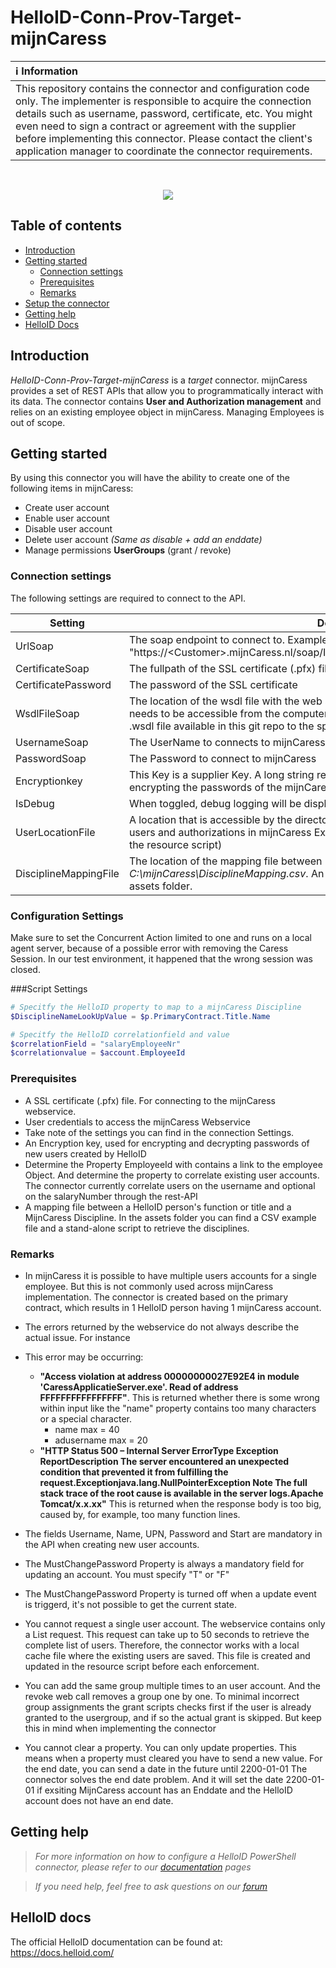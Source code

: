 # HelloID-Conn-Prov-Target-mijnCaress


| :information_source: Information |
|:---------------------------|
| This repository contains the connector and configuration code only. The implementer is responsible to acquire the connection details such as username, password, certificate, etc. You might even need to sign a contract or agreement with the supplier before implementing this connector. Please contact the client's application manager to coordinate the connector requirements.       |
<br />
<p align="center">
  <img src="https://www.tools4ever.nl/connector-logos/mijncaress-logo.png">
</p> 

## Table of contents

- [Introduction](#Introduction)
- [Getting started](#Getting-started)
  + [Connection settings](#Connection-settings)
  + [Prerequisites](#Prerequisites)
  + [Remarks](#Remarks)
- [Setup the connector](@Setup-The-Connector)
- [Getting help](#Getting-help)
- [HelloID Docs](#HelloID-docs)

## Introduction

_HelloID-Conn-Prov-Target-mijnCaress_ is a _target_ connector. mijnCaress provides a set of REST APIs that allow you to programmatically interact with its data. The connector contains **User and Authorization management** and relies on an existing employee object in mijnCaress. Managing Employees is out of scope.


## Getting started

By using this connector you will have the ability to create one of the following items in mijnCaress:

- Create user account
- Enable user account
- Disable user account
- Delete user account  *(Same as disable + add an enddate)*
- Manage permissions **UserGroups** (grant / revoke)

### Connection settings

The following settings are required to connect to the API.

| Setting      | Description                        | Mandatory   |
| ------------ | -----------                        | ----------- |
| UrlSoap     | The soap endpoint to connect to. Example: "https://\<Customer>.mijnCaress.nl/soap/InvokableUserManagement/IinvUserManagement"  | Yes         |
| CertificateSoap     | The fullpath of the SSL certificate (.pfx) file| Yes         |
| CertificatePassword     | The password of the SSL certificate | Yes         |
| WsdlFileSoap     | The location of the wsdl file with the web service interface specification. This location needs to be accessible from the computer running the helloid provisioning agent. Copy the .wsdl file available in this git repo to the specified location.| Yes         |
| UsernameSoap     | The UserName to connects to mijnCaress  | Yes         |
| PasswordSoap     | The Password to connect to mijnCaress | Yes         |
| Encryptionkey      | This Key is a supplier Key. A long string representing the Encryption key used for encrypting the passwords of the mijnCaress user accounts.              | Yes         |
| IsDebug      | When toggled, debug logging will be displayed      | Yes         |
| UserLocationFile      | A location that is accessible by the directory agent. To create a lookup file with the existing users and authorizations in mijnCaress Example: C:\Workingdir (These files are created in the resource script)     | Yes         |
| DisciplineMappingFile  | The location of the mapping file between Function Title and mijnCaress discipline *C:\mijnCaress\DisciplineMapping.csv*.  An Example of a mapping file can be found in the assets folder.         | Yes         |

### Configuration Settings
 Make sure to set the Concurrent Action limited to one and runs on a local agent server, because of a possible error with removing the Caress Session. In our test environment, it happened that the wrong session was closed.

###Script Settings

```powershell
# Specitfy the HelloID property to map to a mijnCaress Discipline
$DisciplineNameLookUpValue = $p.PrimaryContract.Title.Name

# Specitfy the HelloID correlationfield and value
$correlationField = "salaryEmployeeNr"
$correlationvalue = $account.EmployeeId
```


### Prerequisites

- A SSL certificate (.pfx) file. For connecting to the mijnCaress webservice.
- User credentials to access the mijnCaress Webservice
- Take note of the settings you can find in the connection Settings.
- An Encryption key, used for encrypting and decrypting passwords of new users created by HelloID
- Determine the Property EmployeeId with contains a link to the employee Object. And determine the property to correlate existing user accounts. The connector currently correlate users on the username and optional on the salaryNumber through the rest-API
- A mapping file between a HelloID person's function or title and a MijnCaress Discipline. In the assets folder you can find a CSV example file and a stand-alone script to retrieve the disciplines.

### Remarks
- In mijnCaress it is possible to have multiple users accounts for a single employee. But this is not commonly used across mijnCaress implementation. The connector is created based on the primary contract, which results in 1 HelloID person having 1 mijnCaress account.
- The errors returned by the webservice do not always describe the actual issue. For instance
- This error may be occurring: 
  - **"Access violation at address 00000000027E92E4 in module 'CaressApplicatieServer.exe'. Read of address FFFFFFFFFFFFFFFF"**. This is returned whether there is some wrong within input like the "name" property contains too many characters or a special character.
    - name max = 40
    - adusername max = 20
  - **"HTTP Status 500 – Internal Server ErrorType Exception ReportDescription The server encountered an unexpected condition that prevented it from fulfilling the request.Exceptionjava.lang.NullPointerException Note The full stack trace of the root cause is available in the server logs.Apache Tomcat/x.x.xx"** This is returned when the response body is too big, caused by, for example, too many function lines.
- The fields Username, Name, UPN, Password and Start are mandatory in the API when creating new user accounts.
- The MustChangePassword Property is always a mandatory field for updating an account. You must specify "T" or "F"
- The MustChangePassword Property is turned off when a update event is triggerd, it's not possible to get the current state.
- You cannot request a single user account. The webservice contains only a List request. This request can take up to 50 seconds to retrieve the complete list of users. Therefore, the connector works with a local cache file where the existing users are saved. This file is created and updated in the resource script before each enforcement.

- You can add the same group multiple times to an user account. And the revoke web call removes a group one by one. To minimal incorrect group assignments the grant scripts checks first if the user is already granted to the usergroup, and if so the actual grant is skipped. But keep this in mind when implementing the connector

- You cannot clear a property. You can only update properties. This means when a property must cleared you have to send a new value. For the end date, you can send a date in the future until 2200-01-01 The connector solves the end date problem. And it will set the date 2200-01-01 if exsiting MijnCaress account has an Enddate and the HelloID account does not have an end date.


## Getting help

> _For more information on how to configure a HelloID PowerShell connector, please refer to our [documentation](https://docs.helloid.com/hc/en-us/articles/360012558020-Configure-a-custom-PowerShell-target-system) pages_

> _If you need help, feel free to ask questions on our [forum](https://forum.helloid.com)_

## HelloID docs

The official HelloID documentation can be found at: https://docs.helloid.com/
